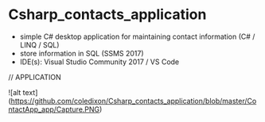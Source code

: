 # Csharp_contacts_application


- simple C# desktop application for maintaining contact information (C# / LINQ / SQL)
- store information in SQL (SSMS 2017)
- IDE(s): Visual Studio Community 2017 / VS Code

// APPLICATION

![alt text] (https://github.com/coledixon/Csharp_contacts_application/blob/master/ContactApp_app/Capture.PNG)
